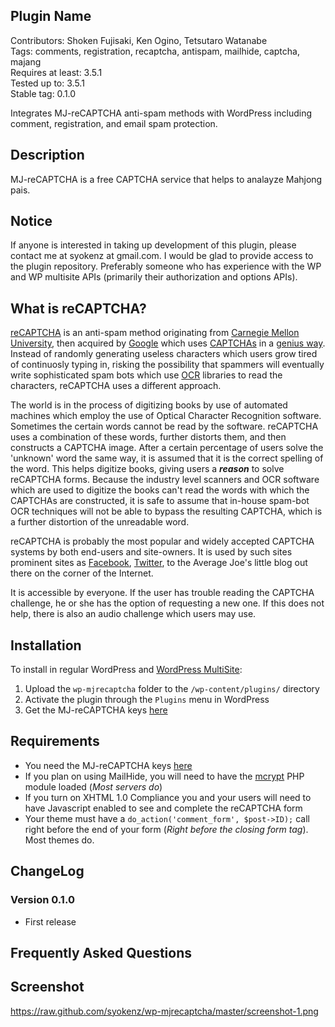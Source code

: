 ## Plugin Name

Contributors: Shoken Fujisaki, Ken Ogino, Tetsutaro Watanabe  
Tags: comments, registration, recaptcha, antispam, mailhide, captcha, majang  
Requires at least: 3.5.1  
Tested up to: 3.5.1  
Stable tag: 0.1.0  
  
Integrates MJ-reCAPTCHA anti-spam methods with WordPress including comment, registration, and email spam protection.  

## Description

MJ-reCAPTCHA is a free CAPTCHA service that helps to analayze Mahjong pais.

## Notice

If anyone is interested in taking up development of this plugin, please contact me at syokenz at gmail.com. I would be glad to provide access to the plugin repository. Preferably someone who has experience with the WP and WP multisite APIs (primarily their authorization and options APIs).

## What is reCAPTCHA?

[reCAPTCHA](http://recaptcha.net/ "reCAPTCHA") is an anti-spam method originating from [Carnegie Mellon University](http://www.cmu.edu/index.shtml "Carnegie Mellon University"), then acquired by [Google](http://www.google.com/recaptcha) which uses [CAPTCHAs](http://recaptcha.net/captcha.html "CAPTCHA") in a [genius way](http://recaptcha.net/learnmore.html "How Does it Work? - reCAPTCHA"). Instead of randomly generating useless characters which users grow tired of continuosly typing in, risking the possibility that spammers will eventually write sophisticated spam bots which use [OCR](http://en.wikipedia.org/wiki/Optical_character_recognition "Optical Character Recognition - Wikipedia") libraries to read the characters, reCAPTCHA uses a different approach.  

The world is in the process of digitizing books by use of automated machines which employ the use of Optical Character Recognition software. Sometimes the certain words cannot be read by the software. reCAPTCHA uses a combination of these words, further distorts them, and then constructs a CAPTCHA image. After a certain percentage of users solve the 'unknown' word the same way, it is assumed that it is the correct spelling of the word. This helps digitize books, giving users a ***reason*** to solve reCAPTCHA forms. Because the industry level scanners and OCR software which are used to digitize the books can't read the words with which the CAPTCHAs are constructed, it is safe to assume that in-house spam-bot OCR techniques will not be able to bypass the resulting CAPTCHA, which is a further distortion of the unreadable word.  

reCAPTCHA is probably the most popular and widely accepted CAPTCHA systems by both end-users and site-owners. It is used by such sites prominent sites as [Facebook](http://www.facebook.com), [Twitter](http://www.twitter.com), to the Average Joe's little blog out there on the corner of the Internet.  

It is accessible by everyone. If the user has trouble reading the CAPTCHA challenge, he or she has the option of requesting a new one. If this does not help, there is also an audio challenge which users may use.  

## Installation

To install in regular WordPress and [WordPress MultiSite](http://codex.wordpress.org/Create_A_Network):

1. Upload the `wp-mjrecaptcha` folder to the `/wp-content/plugins/` directory
1. Activate the plugin through the `Plugins` menu in WordPress
1. Get the MJ-reCAPTCHA keys [here](http://mjrecaptcha.com "MJ-reCAPTCHA API keys")

## Requirements

* You need the MJ-reCAPTCHA keys [here](http://mjrecaptcha.com "MJ-reCAPTCHA API keys")
* If you plan on using MailHide, you will need to have the [mcrypt](http://php.net/mcrypt "mcrypt") PHP module loaded (*Most servers do*)
* If you turn on XHTML 1.0 Compliance you and your users will need to have Javascript enabled to see and complete the reCAPTCHA form
* Your theme must have a `do_action('comment_form', $post->ID);` call right before the end of your form (*Right before the closing form tag*). Most themes do.

## ChangeLog

### Version 0.1.0

* First release

## Frequently Asked Questions


## Screenshot

https://raw.github.com/syokenz/wp-mjrecaptcha/master/screenshot-1.png

